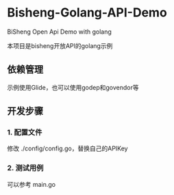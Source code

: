 # Bisheng-Golang-API-Demo
BiSheng Open Api Demo with golang

本项目是bisheng开放API的golang示例

## 依赖管理 
示例使用Glide，也可以使用godep和govendor等

## 开发步骤
### 1. 配置文件
修改 ./config/config.go，替换自己的APIKey

### 2. 测试用例
可以参考 main.go